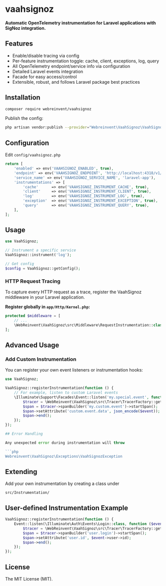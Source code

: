 # vaahsignoz

**Automatic OpenTelemetry instrumentation for Laravel applications with SigNoz integration.**

## Features

- Enable/disable tracing via config
- Per-feature instrumentation toggle: cache, client, exceptions, log, query
- All OpenTelemetry endpoint/service info via configuration
- Detailed Laravel events integration
- Facade for easy access/control
- Extensible, robust, and follows Laravel package best practices

## Installation

```bash
composer require webreinvent/vaahsignoz
```

Publish the config:

```bash
php artisan vendor:publish --provider="Webreinvent\VaahSignoz\VaahSignozServiceProvider" --tag="config"
```
## Configuration

Edit `config/vaahsignoz.php`

```php
return [
    'enabled' => env('VAAHSIGNOZ_ENABLED', true),
    'endpoint' => env('VAAHSIGNOZ_ENDPOINT', 'http://localhost:4318/v1/traces'),
    'service_name' => env('VAAHSIGNOZ_SERVICE_NAME', 'laravel-app'),
    'instrumentations' => [
        'cache'      => env('VAAHSIGNOZ_INSTRUMENT_CACHE', true),
        'client'     => env('VAAHSIGNOZ_INSTRUMENT_CLIENT', true),
        'log'        => env('VAAHSIGNOZ_INSTRUMENT_LOG', true),
        'exception'  => env('VAAHSIGNOZ_INSTRUMENT_EXCEPTION', true),
        'query'      => env('VAAHSIGNOZ_INSTRUMENT_QUERY', true),
    ],
];
```

## Usage

```php
use VaahSignoz;

// Instrument a specific service
VaahSignoz::instrument('log');

// Get config
$config = VaahSignoz::getConfig();
```

### HTTP Request Tracing

To capture every HTTP request as a trace, register the VaahSignoz middleware in your Laravel application.

**Register globally in `app/Http/Kernel.php`:**

```php
protected $middleware = [
    // ...
    \WebReinvent\VaahSignoz\src\Middleware\RequestInstrumentation::class,
];
```
## Advanced Usage

### Add Custom Instrumentation

You can register your own event listeners or instrumentation hooks:

```php
use VaahSignoz;

VaahSignoz::registerInstrumentation(function () {
    // For example, listen to custom Laravel events
    \Illuminate\Support\Facades\Event::listen('my.special.event', function ($event) {
        $tracer = \WebReinvent\VaahSignoz\src\Tracer\TracerFactory::getTracer();
        $span = $tracer->spanBuilder('my.custom.event')->startSpan();
        $span->setAttribute('custom.event.data', json_encode($event));
        $span->end();
    });
});

## Error Handling

Any unexpected error during instrumentation will throw 

```php
Webreinvent\VaahSignoz\Exceptions\VaahSignozException
```

## Extending

Add your own instrumentation by creating a class under
```
src/Instrumentation/
```

## User-defined Instrumentation Example

```php
VaahSignoz::registerInstrumentation(function () {
    Event::listen(\Illuminate\Auth\Events\Login::class, function ($event) {
        $tracer = \WebReinvent\VaahSignoz\src\Tracer\TracerFactory::getTracer();
        $span = $tracer->spanBuilder('user.login')->startSpan();
        $span->setAttribute('user.id', $event->user->id);
        $span->end();
    });
});
```

## License

The MIT License (MIT).

